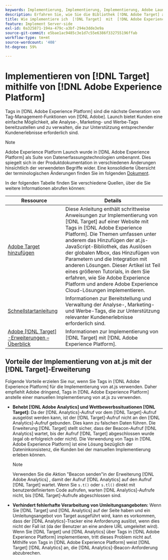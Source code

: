 ```yaml
---
keywords: Implementierung, Implementierung, Implementierung, Adobe Launch, Start, Race, Umleitung, Erlebnis-platform launch, platform launch, Tags, Adobe-Plattform, implementieren2
description: Erfahren Sie, wie Sie die Bibliothek [!DNL Adobe Target] at.js mit  [!DNL Adobe Experience Platform] implementieren, der bevorzugten Methode zur Implementierung von Target.
title: Wie implementiere ich  [!DNL Target]  mit  [!DNL Adobe Experience Platform]?
feature: Implement Server-side
exl-id: 0a325871-194a-479c-a3bf-294e3dde3e9a
source-git-commit: e5bae1ac9485c3e1d7c55e6386f332755196ffab
workflow-type: tm+mt
source-wordcount: '408'
ht-degree: 59%

---
```


# Implementieren von [!DNL Target] mithilfe von [!DNL Adobe Experience Platform]

Tags in [!DNL Adobe Experience Platform] sind die nächste Generation von Tag-Management-Funktionen von [!DNL Adobe]. Launch bietet Kunden eine einfache Möglichkeit, alle Analyse-, Marketing- und Werbe-Tags bereitzustellen und zu verwalten, die zur Unterstützung entsprechender Kundenerlebnisse erforderlich sind.

>[!NOTE]
>
>Adobe Experience Platform Launch wurde in [!DNL Adobe Experience Platform] als Suite von Datenerfassungstechnologien umbenannt. Dies spiegelt sich in der Produktdokumentation in verschiedenen Änderungen hinsichtlich der verwendeten Begriffe wider. Eine konsolidierte Übersicht der terminologischen Änderungen finden Sie im folgenden [Dokument](https://experienceleague.adobe.com/docs/experience-platform/tags/term-updates.html?).

In der folgenden Tabelle finden Sie verschiedene Quellen, über die Sie weitere Informationen abrufen können:

| Ressource | Details |
|--- |--- |
| [Adobe Target hinzufügen](https://experienceleague.adobe.com/docs/launch-learn/implementing-in-websites-with-launch/implement-solutions/target.html?lang=de#implement-solutions) | Diese Anleitung enthält schrittweise Anweisungen zur Implementierung von [!DNL Target] auf einer Website mit Tags in [!DNL Adobe Experience Platform]. Die Themen umfassen unter anderem das Hinzufügen der at.js-JavaScript-Bibliothek, das Auslösen der globalen Mbox, das Hinzufügen von Parametern und die Integration mit anderen Lösungen. Dieser Artikel ist Teil eines größeren Tutorials, in dem Sie erfahren, wie Sie Adobe Experience Platform und andere Adobe Experience Cloud-Lösungen implementieren. |
| [Schnellstartanleitung](https://experienceleague.adobe.com/docs/experience-platform/tags/get-started/quick-start.html?lang=de) | Informationen zur Bereitstellung und Verwaltung der Analyse-, Marketing- und Werbe-Tags, die zur Unterstützung relevanter Kundenerlebnisse erforderlich sind. |
| [Adobe  [!DNL Target] -Erweiterungen – Überblick](https://experienceleague.adobe.com/docs/experience-platform/tags/extensions/adobe/target/overview.html?lang=de) | Informationen zur Implementierung von [!DNL Target] mit [!DNL Adobe Experience Platform]. |

## Vorteile der Implementierung von at.js mit der [!DNL Target]-Erweiterung

Folgende Vorteile erzielen Sie nur, wenn Sie Tags in [!DNL Adobe Experience Platform] für die Implementierung von at.js verwenden. Daher empfiehlt Adobe dringend, Tags in [!DNL Adobe Experience Platform] anstelle einer manuellen Implementierung von at.js zu verwenden.

* **Behebt [!DNL Adobe Analytics] und Wettbewerbssituationen [!DNL Target]:** Da der [!DNL Analytics]-Aufruf vor dem [!DNL Target]-Aufruf ausgelöst werden kann, ist der [!DNL Target]-Aufruf nicht an den [!DNL Analytics]-Aufruf gebunden. Dies kann zu falschen Daten führen. Die Erweiterung [!DNL Target] stellt sicher, dass der Beacon-Aufruf [!DNL Analytics] wartet, bis der Aufruf [!DNL Target] abgeschlossen wurde (egal ob erfolgreich oder nicht). Die Verwendung von Tags in [!DNL Adobe Experience Platform] ist eine Lösung bezüglich der Dateninkonsistenz, die Kunden bei der manuellen Implementierung erleben können.

  >[!NOTE]
  >
  >Verwenden Sie die Aktion &quot;Beacon senden&quot;in der Erweiterung [!DNL Adobe Analytics] , damit der Aufruf [!DNL Analytics] auf den Aufruf [!DNL Target] wartet. Wenn Sie `s.t()` oder `s.tl()` direkt mit benutzerdefiniertem Code aufrufen, warten [!DNL Analytics]-Aufrufe nicht, bis [!DNL Target]-Aufrufe abgeschlossen sind.

* **Verhindert fehlerhafte Verarbeitung von Umleitungsangeboten:** Wenn Sie [!DNL Target] und [!DNL Analytics] auf der Seite haben und ein Umleitungsangebot von Target ausgeführt wird, kann es vorkommen, dass der [!DNL Analytics]-Tracker eine Anforderung auslöst, wenn dies nicht der Fall ist (da der Benutzer an eine andere URL umgeleitet wird). Wenn Sie [!DNL Target] und [!DNL Analytics] über Tags in [!DNL Adobe Experience Platform] implementieren, tritt dieses Problem nicht auf. Mithilfe von Tags in [!DNL Adobe Experience Platform] weist [!DNL Target] [!DNL Analytics] an, die [!DNL Analytics]-Beacon-Anforderung abzubrechen.
